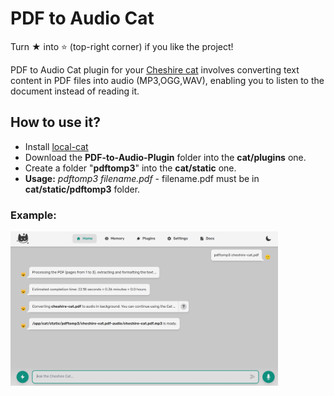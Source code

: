 # PDF to Audio Cat
Turn ★ into ⭐ (top-right corner) if you like the project!

PDF to Audio Cat plugin for your [Cheshire cat](https://github.com/cheshire-cat-ai/core) involves converting text content in PDF files into audio (MP3,OGG,WAV), enabling you to listen to the document instead of reading it.

## How to use it?
* Install [local-cat](https://github.com/cheshire-cat-ai/local-cat)
* Download the <b>PDF-to-Audio-Plugin</b> folder into the <b>cat/plugins</b> one. 
* Create a folder "<b>pdftomp3</b>" into the <b>cat/static</b> one.
* <b>Usage:</b> <i>pdftomp3 filename.pdf</i> - filename.pdf must be in <b>cat/static/pdftomp3</b> folder.

### Example:
<img width="85%" src="https://raw.githubusercontent.com/pazoff/PDF-to-Audio-Plugin/main/pdf-to-mp3-cat.png">




